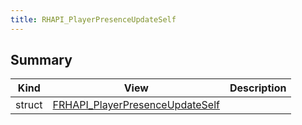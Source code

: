 ```yaml
---
title: RHAPI_PlayerPresenceUpdateSelf
---
```


## Summary
| Kind | View | Description |
|------|------|-------------|
|struct|[FRHAPI_PlayerPresenceUpdateSelf](/unreal-plugins/all/structfrhapi__playerpresenceupdateself/#structFRHAPI__PlayerPresenceUpdateSelf)||
